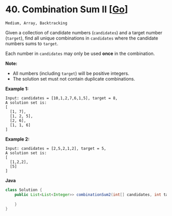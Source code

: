 # 40. Combination Sum II [[Go](https://github.com/Apollo4634/LeetCode/blob/master/src/array/solution/CombinationSum2_39.java)]

```Medium, Array, Backtracking```


Given a collection of candidate numbers (`candidates`) and a target number (`target`), find all unique combinations in `candidates` where the candidate numbers sums to `target`.

Each number in `candidates` may only be used **once** in the combination.

**Note:**

- All numbers (including `target`) will be positive integers.
- The solution set must not contain duplicate combinations.

**Example 1:**

```
Input: candidates = [10,1,2,7,6,1,5], target = 8,
A solution set is:
[
  [1, 7],
  [1, 2, 5],
  [2, 6],
  [1, 1, 6]
]
```

**Example 2:**

```
Input: candidates = [2,5,2,1,2], target = 5,
A solution set is:
[
  [1,2,2],
  [5]
]
```

**Java**

```java
class Solution {
    public List<List<Integer>> combinationSum2(int[] candidates, int target) {
        
    }
}
```